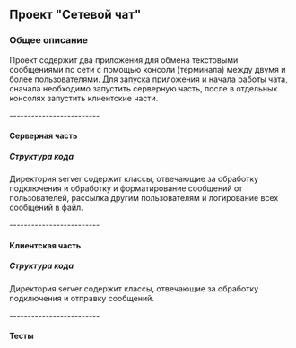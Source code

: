 <h2>Проект "Сетевой чат"</h2>
<h3>Общее описание</h3>
<p>
  Проект содержит два приложения для обмена текстовыми сообщениями по сети с помощью консоли (терминала) между двумя и более пользователями.
  Для запуска приложения и начала работы чата, сначала необходимо запустить серверную часть, после в отдельных консолях запустить клиентские части.
</p>

<p>-------------------------</p>

<h4>Серверная часть</h4>
<h5>Структура кода</h5>
<p>
  Директория server содержит классы, отвечающие за обработку подключения 
  и обработку и форматирование сообщений от пользователей, рассылка другим пользователям и
  логирование всех сообщений в файл.
</p>

<p>-------------------------</p>

<h4>Клиентская часть</h4>
<h5>Структура кода</h5>
<p>
  Директория server содержит классы, отвечающие за обработку подключения 
  и отправку сообщений.
</p>

<p>-------------------------</p>

<h4>Тесты</h4>

